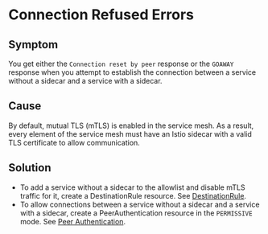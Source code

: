 # Connection Refused Errors

## Symptom

You get either the `Connection reset by peer` response or the `GOAWAY` response when you attempt to establish the connection between a service without a sidecar and a service with a sidecar.

## Cause

By default, mutual TLS (mTLS) is enabled in the service mesh. As a result, every element of the service mesh must have an Istio sidecar with a valid TLS certificate to allow communication.

## Solution

- To add a service without a sidecar to the allowlist and disable mTLS traffic for it, create a DestinationRule resource. See [DestinationRule](https://istio.io/docs/reference/config/networking/destination-rule/).
- To allow connections between a service without a sidecar and a service with a sidecar, create a PeerAuthentication resource in the `PERMISSIVE` mode. See [Peer Authentication](https://istio.io/latest/docs/reference/config/security/peer_authentication/).